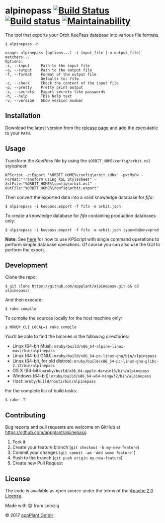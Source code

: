# alpinepass [![Build Status](https://travis-ci.org/appPlant/alpinepass.svg?branch=master)](https://travis-ci.org/appPlant/alpinepass) [![Build status](https://ci.appveyor.com/api/projects/status/76ytl3ycyqs0va8j/branch/master?svg=true)](https://ci.appveyor.com/project/katzer/alpinepass/branch/master) [![Maintainability](https://api.codeclimate.com/v1/badges/f5d906346be0d06ae4fc/maintainability)](https://codeclimate.com/github/appPlant/alpinepass/maintainability)

The tool that exports your Orbit KeePass database into various file formats.

    $ alpinepass -h

    usage: alpinepass [options...] -i input_file [-o output_file] matchers...
    Options:
    -i, --input     Path to the input file
    -o, --output    Path to the output file
    -f, --format    Format of the output file
                    Defaults to: fifa
    -c, --check     Check the content of the input file
    -p, --pretty    Pretty print output
    -s, --secrets   Export secrets like passwords
    -h, --help      This help text
    -v, --version   Show version number

## Installation

Download the latest version from the [release page][releases] and add the executable to your `PATH`.

## Usage

Transform the _KeePass_ file by using the `$ORBIT_HOME/config/orbit.xsl` stylesheet:

    KPScript -c:Export "%ORBIT_HOME%\config\orbit.kdbx" -pw:MyPw -Format:"Transform using XSL Stylesheet" -XslFile:"%ORBIT_HOME%\config\orbit.xsl" -OutFile:"%ORBIT_HOME%\config\orbit.export"

Then convert the exported data into a valid knowledge database for _fifa_:

    $ alpinepass -i keepass.export -f fifa -o orbit.json

To create a knowledge database for _fifa_ containing production databases only:

    $ alpinepass -i keepass.export -f fifa -o orbit.json type=db@env=prod

__Note:__ See [here][keepass] for how to use KPScript with single command operations to perform simple database operations. Of course you can also use the GUI to perform the export.

## Development

Clone the repo:

    $ git clone https://github.com/appplant/alpinepass.git && cd alpinepass/

And then execute:

    $ rake compile

To compile the sources locally for the host machine only:

    $ MRUBY_CLI_LOCAL=1 rake compile

You'll be able to find the binaries in the following directories:

- Linux (64-bit Musl): `mruby/build/x86_64-alpine-linux-musl/bin/alpinepass`
- Linux (64-bit GNU): `mruby/build/x86_64-pc-linux-gnu/bin/alpinepass`
- Linux (64-bit, for old distros): `mruby/build/x86_64-pc-linux-gnu-glibc-2.12/bin/alpinepass`
- OS X (64-bit): `mruby/build/x86_64-apple-darwin15/bin/alpinepass`
- Windows (64-bit): `mruby/build/x86_64-w64-mingw32/bin/alpinepass`
- Host: `mruby/build/host2/bin/alpinepass`

For the complete list of build tasks:

    $ rake -T

## Contributing

Bug reports and pull requests are welcome on GitHub at https://github.com/appplant/alpinepass.

1. Fork it
2. Create your feature branch (`git checkout -b my-new-feature`)
3. Commit your changes (`git commit -am 'Add some feature'`)
4. Push to the branch (`git push origin my-new-feature`)
5. Create new Pull Request

## License

The code is available as open source under the terms of the [Apache 2.0 License][license].

Made with :yum: from Leipzig

© 2017 [appPlant GmbH][appplant]

[releases]: https://github.com/appplant/alpinepass/releases
[keepass]: https://keepass.info/help/v2_dev/scr_sc_index.html#export
[license]: http://opensource.org/licenses/Apache-2.0
[appplant]: www.appplant.de
